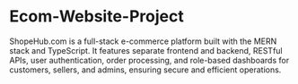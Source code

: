 # Ecom-Website-Project
ShopeHub.com is a full-stack e-commerce platform built with the MERN stack and TypeScript. It features separate frontend and backend, RESTful APIs, user authentication, order processing, and role-based dashboards for customers, sellers, and admins, ensuring secure and efficient operations.
